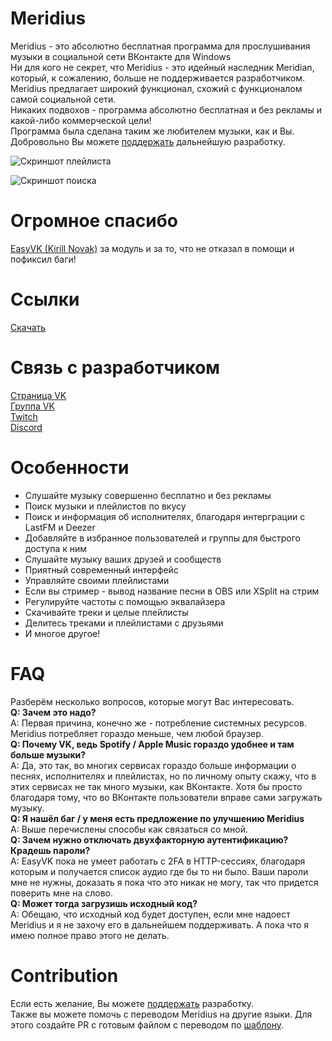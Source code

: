# Meridius
Meridius - это абсолютно бесплатная программа для прослушивания музыки в социальной сети ВКонтакте для Windows  
Ни для кого не секрет, что Meridius - это идейный наследник Meridian, который, к сожалению, больше не поддерживается разработчиком. Meridius предлагает широкий функционал, схожий с функционалом самой социальной сети.  
Никаких подвохов - программа абсолютно бесплатная и без рекламы и какой-либо коммерческой цели!  
Программа была сделана таким же любителем музыки, как и Вы.  
Добровольно Вы можете [поддержать](https://donatepay.ru/don/InfiniteHorror) дальнейшую разработку.  

![Скриншот плейлиста](https://image.prntscr.com/image/T9fX_iyOQHaBBXpD7WENyw.png)

![Скриншот поиска](https://image.prntscr.com/image/6JmH4VRtSYCphdnVe90Y2Q.png)

# Огромное спасибо

[EasyVK (Kirill Novak)](https://ciricc.github.io/) за модуль и за то, что не отказал в помощи и пофиксил баги!

# Ссылки

[Скачать](https://github.com/PurpleHorrorRus/Meridius/releases)

# Связь с разработчиком
[Страница VK](https://vk.com/sexyhorror)  
[Группа VK](https://vk.com/horrorofcthulhu)  
[Twitch](https://twitch.tv/infinitehorror)  
[Discord](https://discord.gg/c2bVaKX)  

# Особенности

* Слушайте музыку совершенно бесплатно и без рекламы  
* Поиск музыки и плейлистов по вкусу
* Поиск и информация об исполнителях, благодаря интерграции с LastFM и Deezer
* Добавляйте в избранное пользователей и группы для быстрого доступа к ним
* Слушайте музыку ваших друзей и сообществ
* Приятный современный интерфейс
* Управляйте своими плейлистами
* Если вы стример - вывод название песни в OBS или XSplit на стрим
* Регулируйте частоты с помощью эквалайзера
* Скачивайте треки и целые плейлисты
* Делитесь треками и плейлистами с друзьями
* И многое другое!

# FAQ

Разберём несколько вопросов, которые могут Вас интересовать.  
<b>Q: Зачем это надо?</b>  
A: Первая причина, конечно же - потребление системных ресурсов. Meridius потребляет гораздо меньше, чем любой браузер.  
<b>Q: Почему VK, ведь Spotify / Apple Music гораздо удобнее и там больше музыки?</b>  
A: Да, это так, во многих сервисах гораздо больше информации о песнях, исполнителях и плейлистах, но по личному опыту скажу, что в этих сервисах не так много музыки, как ВКонтакте. Хотя бы просто благодаря тому, что во ВКонтакте пользователи вправе сами загружать музыку.  
<b>Q: Я нашёл баг / у меня есть предложение по улучшению Meridius</b>  
A: Выше перечислены способы как связаться со мной.  
<b>Q: Зачем нужно отключать двухфакторную аутентификацию? Крадешь пароли?</b>  
A: EasyVK пока не умеет работать с 2FA в HTTP-сессиях, благодаря которым и получается список аудио где бы то ни было. Ваши пароли мне не нужны, доказать я пока что это никак не могу, так что придется поверить мне на слово.  
<b>Q: Может тогда загрузишь исходный код?</b>  
A: Обещаю, что исходный код будет доступен, если мне надоест Meridius и я не захочу его в дальнейшем поддерживать. А пока что я имею полное право этого не делать.

# Contribution

Если есть желание, Вы можете [поддержать](https://donatepay.ru/don/InfiniteHorror) разработку.  
Также вы можете помочь с переводом Meridius на другие языки. Для этого создайте PR с готовым файлом с переводом по [шаблону](https://github.com/PurpleHorrorRus/Meridius/tree/master/langs/ru.json).